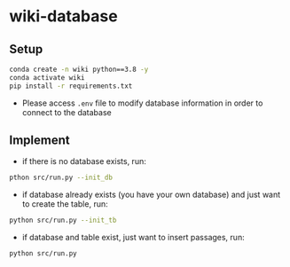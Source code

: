 # wiki-database
## Setup
```bash
conda create -n wiki python==3.8 -y
conda activate wiki
pip install -r requirements.txt
```
- Please access `.env` file to modify database information in order to connect to the database

## Implement
- if there is no database exists, run:
```bash
pthon src/run.py --init_db
```
- if database already exists (you have your own database) and just want to create the table, run:
```bash
python src/run.py --init_tb
```
- if database and table exist, just want to insert passages, run:
```bash
python src/run.py
```
